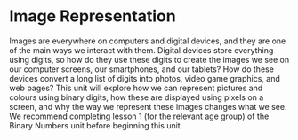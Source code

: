 # Image Representation

Images are everywhere on computers and digital devices, and they are one of the main ways we interact with them.
Digital devices store everything using digits, so how do they use these digits to create the images we see on our computer screens, our smartphones, and our tablets?
How do these devices convert a long list of digits into photos, video game graphics, and web pages?
This unit will explore how we can represent pictures and colours using binary digits, how these are displayed using pixels on a screen, and why the way we represent these images changes what we see.
We recommend completing lesson 1 (for the relevant age group) of the Binary Numbers unit before beginning this unit.
